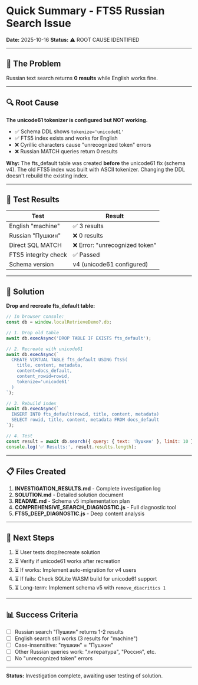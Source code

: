 # Quick Summary - FTS5 Russian Search Issue

**Date:** 2025-10-16
**Status:** ⚠️ ROOT CAUSE IDENTIFIED

---

## 🎯 The Problem

Russian text search returns **0 results** while English works fine.

---

## 🔍 Root Cause

**The unicode61 tokenizer is configured but NOT working.**

- ✅ Schema DDL shows `tokenize='unicode61'`
- ✅ FTS5 index exists and works for English
- ❌ Cyrillic characters cause "unrecognized token" errors
- ❌ Russian MATCH queries return 0 results

**Why:** The fts_default table was created **before** the unicode61 fix (schema v4). The old FTS5 index was built with ASCII tokenizer. Changing the DDL doesn't rebuild the existing index.

---

## 🧪 Test Results

| Test | Result |
|------|--------|
| English "machine" | ✅ 3 results |
| Russian "Пушкин" | ❌ 0 results |
| Direct SQL MATCH | ❌ Error: "unrecognized token" |
| FTS5 integrity check | ✅ Passed |
| Schema version | v4 (unicode61 configured) |

---

## 🔧 Solution

**Drop and recreate fts_default table:**

```javascript
// In browser console:
const db = window.localRetrieveDemo?.db;

// 1. Drop old table
await db.execAsync('DROP TABLE IF EXISTS fts_default');

// 2. Recreate with unicode61
await db.execAsync(`
  CREATE VIRTUAL TABLE fts_default USING fts5(
    title, content, metadata,
    content=docs_default,
    content_rowid=rowid,
    tokenize='unicode61'
  )
`);

// 3. Rebuild index
await db.execAsync(`
  INSERT INTO fts_default(rowid, title, content, metadata)
  SELECT rowid, title, content, metadata FROM docs_default
`);

// 4. Test
const result = await db.search({ query: { text: 'Пушкин' }, limit: 10 });
console.log('✅ Results:', result.results.length);
```

---

## 📋 Files Created

1. **INVESTIGATION_RESULTS.md** - Complete investigation log
2. **SOLUTION.md** - Detailed solution document
3. **README.md** - Schema v5 implementation plan
4. **COMPREHENSIVE_SEARCH_DIAGNOSTIC.js** - Full diagnostic tool
5. **FTS5_DEEP_DIAGNOSTIC.js** - Deep content analysis

---

## 🚀 Next Steps

1. ⏳ User tests drop/recreate solution
2. ⏳ Verify if unicode61 works after recreation
3. ⏳ If works: Implement auto-migration for v4 users
4. ⏳ If fails: Check SQLite WASM build for unicode61 support
5. ⏳ Long-term: Implement schema v5 with `remove_diacritics 1`

---

## 📊 Success Criteria

- [ ] Russian search "Пушкин" returns 1-2 results
- [ ] English search still works (3 results for "machine")
- [ ] Case-insensitive: "пушкин" = "Пушкин"
- [ ] Other Russian queries work: "литература", "Россия", etc.
- [ ] No "unrecognized token" errors

---

**Status:** Investigation complete, awaiting user testing of solution.
